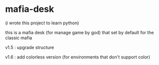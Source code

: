 # mafia-desk
(i wrote this project to learn python)

this is a mafia desk (for manage game by god)
that set by default for the classic mafia

v1.5 : upgrade structure

v1.6 : add colorless version (for environments that don't support color)
